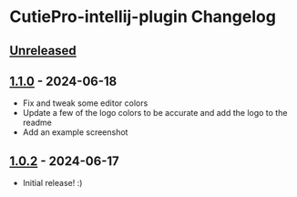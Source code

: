<!-- Keep a Changelog guide -> https://keepachangelog.com -->

# CutiePro-intellij-plugin Changelog

## [Unreleased]

## [1.1.0] - 2024-06-18

- Fix and tweak some editor colors
- Update a few of the logo colors to be accurate and add the logo to the readme
- Add an example screenshot

## [1.0.2] - 2024-06-17

- Initial release! :)

[Unreleased]: https://github.com/jezzy-ultra/CutiePro-intellij-plugin/compare/v1.1.0...HEAD
[1.1.0]: https://github.com/jezzy-ultra/CutiePro-intellij-plugin/compare/v1.0.2...v1.1.0
[1.0.2]: https://github.com/jezzy-ultra/CutiePro-intellij-plugin/commits/v1.0.2
